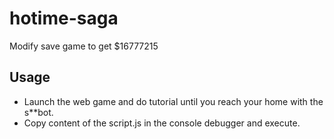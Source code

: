 # hotime-saga
Modify save game to get $16777215

## Usage

 - Launch the web game and do tutorial until you reach your home with the s**bot.
 - Copy content of the script.js in the console debugger and execute.
